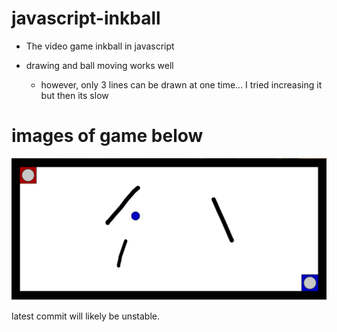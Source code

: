 # javascript-inkball

- The video game inkball in javascript

- drawing and ball moving works well
  - however, only 3 lines can be drawn at one time... I tried increasing it but then its slow

# images of game below

![](images/inkball.png)


latest commit will likely be unstable.


